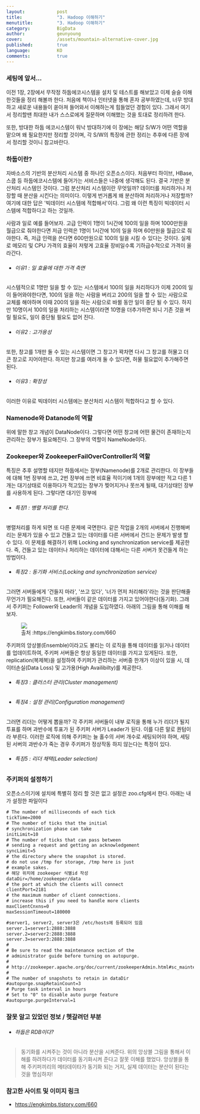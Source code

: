 ```yaml
---
layout:            post
title:             "3. Hadoop 이해하기"
menutitle:         "3. Hadoop 이해하기"
category:          BigData
author:            geunyoung
cover:             /assets/mountain-alternative-cover.jpg
published:         true
language:          KO
comments:          true
---
```

 
  
### 세팅에 앞서...
  
  이전 1장, 2장에서 무작정 하둡에코시스템을 설치 및 테스트를 해보았고 이제 슬슬 이해한것들을 정리 해볼까 한다. 처음에 책이나 인터넷을 통해 혼자 공부하였는데, 너무 방대하고 새로운 내용들이 쏟아져 들어와서 이해하는게 힘들었던 경험이 있다. 그래서 여기서 정리할땐 최대한 내가 스스로에게 질문하며 이해했는 것을 토대로 정리하려 한다. 
  
 또한, 방대한 하둡 에코시스템이 워낙 방대하기에 이 장에는 해당 S/W가 어떤 역할을 맡으며 왜 필요한지만 정리할 것이며, 각 S/W의 특징에 관한 정리는 추후에 다른 장에서 정리할 것이니 참고바란다.
 
### 하둡이란?
  
 자바소스의 기반의 분산처리 시스템 중 하나인 오픈소스이다. 처음부터 하이브, HBase, 스쿱 등 하둡에코시스템에 들어가는 서비스들은 나중에 생각해도 된다. 결국 기반은 분산처리 시스템인 것이다. 그럼 분산처리 시스템이란 무엇일까? 데이터를 처리하거나 저장할 때 분산을 시킨다는 의미이다. 이렇게 번거롭게 왜 분산하여 처리하거나 저장할까? 여기에 대한 답은 '빅데이터 시스템에 적합해서'이다. 그럼 왜 이런 특징이 빅데이터 시스템에 적합하다고 하는 것일까.  
  
 사람과 일로 예를 들어보자. 고급 인력이 1명이 1시간에 100의 일을 하며 1000만원을 월급으로 줘야한다면 저급 인력은 1명이 1시간에 10의 일을 하며 60만원을 월급으로 줘야한다. 즉, 저급 인력을 쓴다면 600만원으로 100의 일을 시킬 수 있다는 것이다. 실제로 메모리 및 CPU 가격의 효율이 저렇게 고효율 장비일수록 기하급수적으로 가격이 올라간다.

 * ###### 이유1 : 일 효율에 대한 가격 측면
 
  시스템적으로 1명만 일을 할 수 있는 시스템에서 100의 일을 처리하다가 이제 200의 일이 들어와야한다면, 100의 일을 하는 사람을 버리고 200의 일을 할 수 있는 사람으로 교체를 해야하며 이때 200의 일을 하는 사람으로 바뀔 동안 일이 중단 될 수 있다. 하지만 10명이서 100의 일을 처리하는 시스템이라면 10명을 더추가하면 되니 기존 것을 버릴 필요도, 일이 중단될 필요도 없어 진다.
 
 * ###### 이유2 : 고가용성
  
 또한, 창고를 1개만 둘 수 있는 시스템이면 그 창고가 꽉차면 다시 그 창고를 허물고 더 큰 창고로 지어야한다. 하지만 창고를 여러개 둘 수 있다면, 허물 필요없이 추가해주면 된다.
  
 * ###### 이유3 : 확장성
  
 이러한 이유로 빅데이터 시스템에는 분산처리 시스템이 적합하다고 할 수 있다.
 
### Namenode와 Datanode의 역할
  
 위에 말한 창고 개념이 DataNode이다. 그렇다면 어떤 창고에 어떤 물건이 존재하는지 관리하는 장부가 필요해진다. 그 장부의 역할이 NameNode이다. 
  
### Zookeeper와 ZookeeperFailOverController의 역할
  
 특징은 추후 설명할 테지만 하둡에서는 장부(Namenode)를 2개로 관리한다. 이 장부들에 대해 1번 장부에 쓰고, 2번 장부에 쓰면 비효율 적이기에 1개의 장부에만 적고 다른 1개는 대기상태로 이용하다가 적고있는 장부가 찢어지거나 못쓰게 될때, 대기상태인 장부를 사용하게 된다. 그렇다면 대기인 장부에    

 * ###### 특징1 : 병렬 처리를 한다.
 
 병렬처리를 하게 되면 또 다른 문제에 국면한다. 같은 작업을 2개의 서버에서 진행해버리는 문제가 있을 수 있고 건들고 있는 데이터를 다른 서버에서 건드는 문제가 발생 할 수 있다. 이 문제를 해결하기 위해 Locking and synchronization service를 제공한다. 즉, 건들고 있는 데이터나 처리하는 데이터에 대해서는 다른 서버가 못건들게 하는 방법이다.
 
 * ###### 특징2 : 동기화 서비스(Locking and synchronization service)
 
 그러면 서버들에게 '건들지 마라', '쓰고 있다', '너가 먼저 처리해라'라는 것을 판단해줄 무언가가 필요해진다. 또한, 서버들이 같은 데이터를 가지고 있어야한다(동기화). 그래서 주키퍼는 Follower와 Leader의 개념을 도입하였다. 아래의 그림을 통해 이해를 해보자.
   
<figure>
<img src="{{ "/media/img/Bigdata/zookeeper.png" | absolute_url }}" />
<figcaption>출처 :https://engkimbs.tistory.com/660 </figcaption>
</figure>
  
주키퍼의 앙상블(Ensemble)이라고도 불리는 이 로직을 통해 데이터를 읽거나 데이터를 업데이트하여, 주키퍼 서버들은 항상 동일한 데이터를 가지고 있게된다. 또한, replication(복제복)을 설정하여 주키퍼가 관리하는 서버중 한개가 이상이 있을 시, 데이터손실(Data Loss) 및 고가용(High Availibilty)를 제공한다.
 
 * ###### 특징3 : 클러스터 관리(Cluster management) 
 * ###### 특징4 : 설정 관리(Configuration management)
 
그러면 리더는 어떻게 뽑을까? 각 주키퍼 서버들이 내부 로직을 통해 누가 리더가 될지 투표를 하며 과반수에 투표가 된 주키퍼 서버가 Leader가 된다. 이를 다른 말로 퀀텀이라 부른다. 이러한 로직에 의해 주키퍼는 늘 홀수의 서버 개수로 세팅되어야 하며, 세팅된 서버의 과반수가 죽는 경우 주키퍼가 정상작동 하지 않는다는 특정이 있다.
 
 * ###### 특징5 : 리더 채택(Leader selection)
  
  
### 주키퍼의 설정하기

오픈소스이기에 설치에 특별히 정리 할 것은 없고 설정은 zoo.cfg에서 한다.
아래는 내가 설정한 파일이다

```xml
# The number of milliseconds of each tick
tickTime=2000
# The number of ticks that the initial
# synchronization phase can take
initLimit=10
# The number of ticks that can pass between
# sending a request and getting an acknowledgement
syncLimit=5
# the directory where the snapshot is stored.
# do not use /tmp for storage, /tmp here is just
# example sakes.
# 해당 위치에 zookeeper 식별id 작성
dataDir=/home/zookeeper/data
# the port at which the clients will connect
clientPort=2181
# the maximum number of client connections.
# increase this if you need to handle more clients
maxClientCnxns=0
maxSessionTimeout=180000

#server1, server2, server3은 /etc/hosts에 등록되어 있음
server.1=server1:2888:3888
server.2=server2:2888:3888
server.3=server3:2888:3888
#
# Be sure to read the maintenance section of the
# administrator guide before turning on autopurge.
#
# http://zookeeper.apache.org/doc/current/zookeeperAdmin.html#sc_maintenance
#
# The number of snapshots to retain in dataDir
#autopurge.snapRetainCount=3
# Purge task interval in hours
# Set to "0" to disable auto purge feature
#autopurge.purgeInterval=1
```  
  
### 잘못 알고 있었던 정보 / 헷갈려던 부분
  
 * ###### 하둡은 RDB이다?
  >동기화를 시켜주는 것이 아니라 분산을 시켜준다. 위의 앙상블 그림을 통해서 이해를 하려하다가 데이터를 동기화시켜 준다고 잘못 이해를 했었다. 앙상블을 통해 주키퍼끼리의 메타데이타가 동기화 되는 거지, 실제 데이터는 분산이 된다는 것을 명심하자!

### 참고한 사이트 및 이미지 링크
  
 * https://engkimbs.tistory.com/660
